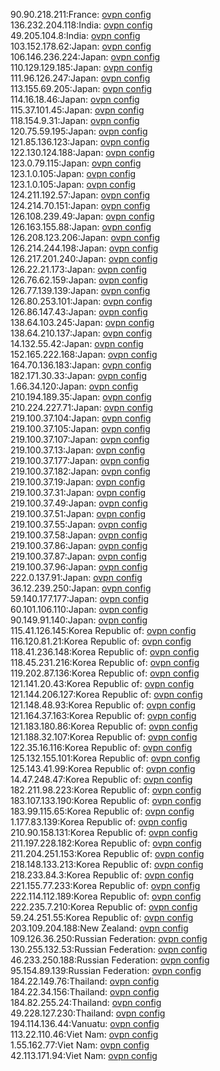 90.90.218.211:France: [ovpn config](vpn/90_90_218_211.ovpn)  
136.232.204.118:India: [ovpn config](vpn/136_232_204_118.ovpn)  
49.205.104.8:India: [ovpn config](vpn/49_205_104_8.ovpn)  
103.152.178.62:Japan: [ovpn config](vpn/103_152_178_62.ovpn)  
106.146.236.224:Japan: [ovpn config](vpn/106_146_236_224.ovpn)  
110.129.129.185:Japan: [ovpn config](vpn/110_129_129_185.ovpn)  
111.96.126.247:Japan: [ovpn config](vpn/111_96_126_247.ovpn)  
113.155.69.205:Japan: [ovpn config](vpn/113_155_69_205.ovpn)  
114.16.18.46:Japan: [ovpn config](vpn/114_16_18_46.ovpn)  
115.37.101.45:Japan: [ovpn config](vpn/115_37_101_45.ovpn)  
118.154.9.31:Japan: [ovpn config](vpn/118_154_9_31.ovpn)  
120.75.59.195:Japan: [ovpn config](vpn/120_75_59_195.ovpn)  
121.85.136.123:Japan: [ovpn config](vpn/121_85_136_123.ovpn)  
122.130.124.188:Japan: [ovpn config](vpn/122_130_124_188.ovpn)  
123.0.79.115:Japan: [ovpn config](vpn/123_0_79_115.ovpn)  
123.1.0.105:Japan: [ovpn config](vpn/123_1_0_105.ovpn)  
123.1.0.105:Japan: [ovpn config](vpn/123_1_0_105.ovpn)  
124.211.192.57:Japan: [ovpn config](vpn/124_211_192_57.ovpn)  
124.214.70.151:Japan: [ovpn config](vpn/124_214_70_151.ovpn)  
126.108.239.49:Japan: [ovpn config](vpn/126_108_239_49.ovpn)  
126.163.155.88:Japan: [ovpn config](vpn/126_163_155_88.ovpn)  
126.208.123.206:Japan: [ovpn config](vpn/126_208_123_206.ovpn)  
126.214.244.198:Japan: [ovpn config](vpn/126_214_244_198.ovpn)  
126.217.201.240:Japan: [ovpn config](vpn/126_217_201_240.ovpn)  
126.22.21.173:Japan: [ovpn config](vpn/126_22_21_173.ovpn)  
126.76.62.159:Japan: [ovpn config](vpn/126_76_62_159.ovpn)  
126.77.139.139:Japan: [ovpn config](vpn/126_77_139_139.ovpn)  
126.80.253.101:Japan: [ovpn config](vpn/126_80_253_101.ovpn)  
126.86.147.43:Japan: [ovpn config](vpn/126_86_147_43.ovpn)  
138.64.103.245:Japan: [ovpn config](vpn/138_64_103_245.ovpn)  
138.64.210.137:Japan: [ovpn config](vpn/138_64_210_137.ovpn)  
14.132.55.42:Japan: [ovpn config](vpn/14_132_55_42.ovpn)  
152.165.222.168:Japan: [ovpn config](vpn/152_165_222_168.ovpn)  
164.70.136.183:Japan: [ovpn config](vpn/164_70_136_183.ovpn)  
182.171.30.33:Japan: [ovpn config](vpn/182_171_30_33.ovpn)  
1.66.34.120:Japan: [ovpn config](vpn/1_66_34_120.ovpn)  
210.194.189.35:Japan: [ovpn config](vpn/210_194_189_35.ovpn)  
210.224.227.71:Japan: [ovpn config](vpn/210_224_227_71.ovpn)  
219.100.37.104:Japan: [ovpn config](vpn/219_100_37_104.ovpn)  
219.100.37.105:Japan: [ovpn config](vpn/219_100_37_105.ovpn)  
219.100.37.107:Japan: [ovpn config](vpn/219_100_37_107.ovpn)  
219.100.37.13:Japan: [ovpn config](vpn/219_100_37_13.ovpn)  
219.100.37.177:Japan: [ovpn config](vpn/219_100_37_177.ovpn)  
219.100.37.182:Japan: [ovpn config](vpn/219_100_37_182.ovpn)  
219.100.37.19:Japan: [ovpn config](vpn/219_100_37_19.ovpn)  
219.100.37.31:Japan: [ovpn config](vpn/219_100_37_31.ovpn)  
219.100.37.49:Japan: [ovpn config](vpn/219_100_37_49.ovpn)  
219.100.37.51:Japan: [ovpn config](vpn/219_100_37_51.ovpn)  
219.100.37.55:Japan: [ovpn config](vpn/219_100_37_55.ovpn)  
219.100.37.58:Japan: [ovpn config](vpn/219_100_37_58.ovpn)  
219.100.37.86:Japan: [ovpn config](vpn/219_100_37_86.ovpn)  
219.100.37.87:Japan: [ovpn config](vpn/219_100_37_87.ovpn)  
219.100.37.96:Japan: [ovpn config](vpn/219_100_37_96.ovpn)  
222.0.137.91:Japan: [ovpn config](vpn/222_0_137_91.ovpn)  
36.12.239.250:Japan: [ovpn config](vpn/36_12_239_250.ovpn)  
59.140.177.177:Japan: [ovpn config](vpn/59_140_177_177.ovpn)  
60.101.106.110:Japan: [ovpn config](vpn/60_101_106_110.ovpn)  
90.149.91.140:Japan: [ovpn config](vpn/90_149_91_140.ovpn)  
115.41.126.145:Korea Republic of: [ovpn config](vpn/115_41_126_145.ovpn)  
116.120.81.21:Korea Republic of: [ovpn config](vpn/116_120_81_21.ovpn)  
118.41.236.148:Korea Republic of: [ovpn config](vpn/118_41_236_148.ovpn)  
118.45.231.216:Korea Republic of: [ovpn config](vpn/118_45_231_216.ovpn)  
119.202.87.136:Korea Republic of: [ovpn config](vpn/119_202_87_136.ovpn)  
121.141.20.43:Korea Republic of: [ovpn config](vpn/121_141_20_43.ovpn)  
121.144.206.127:Korea Republic of: [ovpn config](vpn/121_144_206_127.ovpn)  
121.148.48.93:Korea Republic of: [ovpn config](vpn/121_148_48_93.ovpn)  
121.164.37.163:Korea Republic of: [ovpn config](vpn/121_164_37_163.ovpn)  
121.183.180.86:Korea Republic of: [ovpn config](vpn/121_183_180_86.ovpn)  
121.188.32.107:Korea Republic of: [ovpn config](vpn/121_188_32_107.ovpn)  
122.35.16.116:Korea Republic of: [ovpn config](vpn/122_35_16_116.ovpn)  
125.132.155.101:Korea Republic of: [ovpn config](vpn/125_132_155_101.ovpn)  
125.143.41.99:Korea Republic of: [ovpn config](vpn/125_143_41_99.ovpn)  
14.47.248.47:Korea Republic of: [ovpn config](vpn/14_47_248_47.ovpn)  
182.211.98.223:Korea Republic of: [ovpn config](vpn/182_211_98_223.ovpn)  
183.107.133.190:Korea Republic of: [ovpn config](vpn/183_107_133_190.ovpn)  
183.99.115.65:Korea Republic of: [ovpn config](vpn/183_99_115_65.ovpn)  
1.177.83.139:Korea Republic of: [ovpn config](vpn/1_177_83_139.ovpn)  
210.90.158.131:Korea Republic of: [ovpn config](vpn/210_90_158_131.ovpn)  
211.197.228.182:Korea Republic of: [ovpn config](vpn/211_197_228_182.ovpn)  
211.204.251.153:Korea Republic of: [ovpn config](vpn/211_204_251_153.ovpn)  
218.148.133.213:Korea Republic of: [ovpn config](vpn/218_148_133_213.ovpn)  
218.233.84.3:Korea Republic of: [ovpn config](vpn/218_233_84_3.ovpn)  
221.155.77.233:Korea Republic of: [ovpn config](vpn/221_155_77_233.ovpn)  
222.114.112.189:Korea Republic of: [ovpn config](vpn/222_114_112_189.ovpn)  
222.235.7.210:Korea Republic of: [ovpn config](vpn/222_235_7_210.ovpn)  
59.24.251.55:Korea Republic of: [ovpn config](vpn/59_24_251_55.ovpn)  
203.109.204.188:New Zealand: [ovpn config](vpn/203_109_204_188.ovpn)  
109.126.36.250:Russian Federation: [ovpn config](vpn/109_126_36_250.ovpn)  
130.255.132.53:Russian Federation: [ovpn config](vpn/130_255_132_53.ovpn)  
46.233.250.188:Russian Federation: [ovpn config](vpn/46_233_250_188.ovpn)  
95.154.89.139:Russian Federation: [ovpn config](vpn/95_154_89_139.ovpn)  
184.22.149.76:Thailand: [ovpn config](vpn/184_22_149_76.ovpn)  
184.22.34.156:Thailand: [ovpn config](vpn/184_22_34_156.ovpn)  
184.82.255.24:Thailand: [ovpn config](vpn/184_82_255_24.ovpn)  
49.228.127.230:Thailand: [ovpn config](vpn/49_228_127_230.ovpn)  
194.114.136.44:Vanuatu: [ovpn config](vpn/194_114_136_44.ovpn)  
113.22.110.46:Viet Nam: [ovpn config](vpn/113_22_110_46.ovpn)  
1.55.162.77:Viet Nam: [ovpn config](vpn/1_55_162_77.ovpn)  
42.113.171.94:Viet Nam: [ovpn config](vpn/42_113_171_94.ovpn)  
